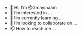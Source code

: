 - 👋 Hi, I’m @Gmayinaam
- 👀 I’m interested in ...
- 🌱 I’m currently learning ...
- 💞️ I’m looking to collaborate on ...
- 📫 How to reach me ...

<!---
Gmayinaam/Gmayinaam is a ✨ special ✨ repository because its `README.md` (this file) appears on your GitHub profile.
You can click the Preview link to take a look at your changes.
--->
